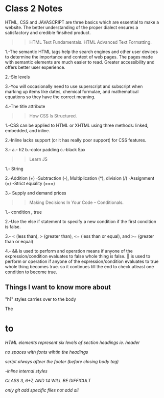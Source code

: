 # Class 2 Notes

HTML, CSS and JAVASCRIPT are three basics which are essential to make a website. The better understanding of the proper dialect ensures a satisfactory and credible finsihed product.

>> HTML Text Fundamentals. HTML Advanced Text Formatting.

1.-The semantic HTML tags help the search engines and other user devices to determine the importance and context of web pages. The pages made with semantic elements are much easier to read. Greater accessibility and offers better user experience.

2.-Six levels

3.-You will occasionally need to use superscript and subscript when marking up items like dates, chemical formulae, and mathematical equations so they have the correct     meaning.

4.-The title attribute


>> How CSS Is Structured.

1.-CSS can be applied to HTML or XHTML using three methods: linked, embedded, and inline.

2.-Inline lacks support (or it has really poor support) for CSS features.

3.-
  a.- h2
  b.-color
     padding
  c.-black 
     5px
     
>> Learn JS

1.- String

2.-Addition (+)
  -Subtraction (-), Multiplication (*), division (/)
  -Assignment (=)
  -Strict equality (===)
  
3.- Supply and demand prices

>> Making Decisions In Your Code – Conditionals.

1.- condition , true

2.-Use the else if statement to specify a new condition 
  if the first condition is false.

3.- < (less than), > (greater than), <= (less than or equal), and >= (greater than or equal)

4.- && is used to perform and operation means if anyone of the expression/condition evaluates to false whole thing is false. || is used to perform or operation if anyone of the expression/condition evaluates to true whole thing becomes true. so it continues till the end to check atleast one condition to become true.


## Things I want to know more about

"h1" styles carries over to the body

The <h1> to <h6> HTML elements represent six levels of section headings ie. header

no spaces with fonts wihtin the headings

script always afteer the footer (before closing body tag)
  
-inline internal styles
  
CLASS 3, 6+7, AND 14 WILL BE DIFFICULT
  
only git add specific files not add all
  
  
  

  

